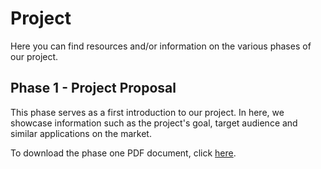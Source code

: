 # Project

Here you can find resources and/or information on the various phases of our project.

## Phase 1 - Project Proposal

This phase serves as a first introduction to our project. In here, we showcase information such as the project's goal, target audience and similar applications on the market.

To download the phase one PDF document, click [here](assets/Stage1.pdf).
